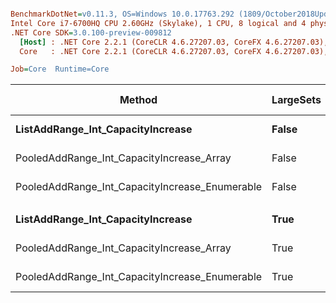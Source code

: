 ``` ini

BenchmarkDotNet=v0.11.3, OS=Windows 10.0.17763.292 (1809/October2018Update/Redstone5)
Intel Core i7-6700HQ CPU 2.60GHz (Skylake), 1 CPU, 8 logical and 4 physical cores
.NET Core SDK=3.0.100-preview-009812
  [Host] : .NET Core 2.2.1 (CoreCLR 4.6.27207.03, CoreFX 4.6.27207.03), 64bit RyuJIT
  Core   : .NET Core 2.2.1 (CoreCLR 4.6.27207.03, CoreFX 4.6.27207.03), 64bit RyuJIT

Job=Core  Runtime=Core  

```
|                                         Method | LargeSets |        Mean |      Error |     StdDev | Ratio | Gen 0/1k Op | Gen 1/1k Op | Gen 2/1k Op | Allocated Memory/Op |
|----------------------------------------------- |---------- |------------:|-----------:|-----------:|------:|------------:|------------:|------------:|--------------------:|
|              **ListAddRange_Int_CapacityIncrease** |     **False** | **1,260.93 us** | **23.4119 us** | **21.8995 us** |  **1.00** |    **613.2813** |    **613.2813** |    **613.2813** |           **2621824 B** |
|      PooledAddRange_Int_CapacityIncrease_Array |     False |   489.61 us |  1.8778 us |  1.7565 us |  0.39 |           - |           - |           - |                40 B |
| PooledAddRange_Int_CapacityIncrease_Enumerable |     False |   668.14 us |  2.6451 us |  2.3448 us |  0.53 |           - |           - |           - |                40 B |
|                                                |           |             |            |            |       |             |             |             |                     |
|              **ListAddRange_Int_CapacityIncrease** |      **True** |   **554.38 us** |  **6.4387 us** |  **5.7077 us** |  **1.00** |    **541.9922** |    **520.5078** |    **515.6250** |           **2520775 B** |
|      PooledAddRange_Int_CapacityIncrease_Array |      True |    55.27 us |  0.4710 us |  0.4175 us |  0.10 |           - |           - |           - |                40 B |
| PooledAddRange_Int_CapacityIncrease_Enumerable |      True |    55.61 us |  0.4431 us |  0.4145 us |  0.10 |           - |           - |           - |                40 B |
